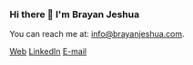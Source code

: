 ### Hi there 👋 I'm Brayan Jeshua

<!--
**shuarock/shuarock** is a ✨ _special_ ✨ repository because its `README.md` (this file) appears on your GitHub profile.

Here are some ideas to get you started:

- 🔭 I’m currently working on ...
- 🌱 I’m currently learning ...
- 👯 I’m looking to collaborate on ...
- 🤔 I’m looking for help with ...
- 💬 Ask me about ...
- 📫 How to reach me: ...
- 😄 Pronouns: ...
- ⚡ Fun fact: ...
-->


You can reach me at: <info@brayanjeshua.com>.

[Web][website]
[LinkedIn][linkedin]
[E-mail][gmail]

[website]: https://brayanjeshua.com/
[gmail]: mailto:info@brayanjeshua.com
[linkedin]: https://www.linkedin.com/in/jeshuadev/
